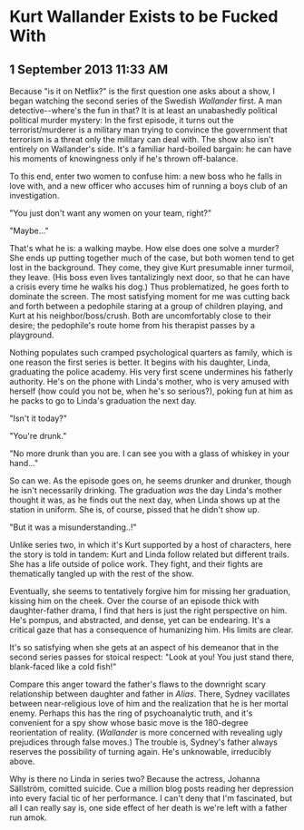 # Kurt Wallander Exists to be Fucked With
## 1 September 2013 11:33 AM

Because "is it on Netflix?" is the first question one asks about a show, I began watching the second series of the Swedish _Wallander_ first. A man detective--where's the fun in that? It is at least an unabashedly political political murder mystery: In the first episode, it turns out the terrorist/murderer is a military man trying to convince the government that terrorism is a threat only the military can deal with. The show also isn't entirely on Wallander's side. It's a familiar hard-boiled bargain: he can have his moments of knowingness only if he's thrown off-balance.

To this end, enter two women to confuse him: a new boss who he falls in love with, and a new officer who accuses him of running a boys club of an investigation.

"You just don't want any women on your team, right?"

"Maybe..."

That's what he is: a walking maybe. How else does one solve a murder? She ends up putting together much of the case, but both women tend to get lost in the background. They come, they give Kurt presumable inner turmoil, they leave. (His boss even lives tantalizingly next door, so that he can have a crisis every time he walks his dog.) Thus problematized, he goes forth to dominate the screen. The most satisfying moment for me was cutting back and forth between a pedophile staring at a group of children playing, and Kurt at his neighbor/boss/crush. Both are uncomfortably close to their desire; the pedophile's route home from his therapist passes by a playground.

Nothing populates such cramped psychological quarters as family, which is one reason the first series is better. It begins with his daughter, Linda, graduating the police academy. His very first scene undermines his fatherly authority. He's on the phone with Linda's mother, who is very amused with herself (how could you not be, when he's so serious?), poking fun at him as he packs to go to Linda's graduation the next day.

"Isn't it today?"

"You're drunk."

"No more drunk than you are. I can see you with a glass of whiskey in your hand..."

So can we. As the episode goes on, he seems drunker and drunker, though he isn't necessarily drinking. The graduation _was_ the day Linda's mother thought it was, as he finds out the next day, when Linda shows up at the station in uniform. She is, of course, pissed that he didn't show up.

"But it was a misunderstanding..!"

Unlike series two, in which it's Kurt supported by a host of characters, here the story is told in tandem: Kurt and Linda follow related but different trails. She has a life outside of police work. They fight, and their fights are thematically tangled up with the rest of the show.

Eventually, she seems to tentatively forgive him for missing her graduation, kissing him on the cheek. Over the course of an episode thick with daughter-father drama, I find that hers is just the right perspective on him. He's pompus, and abstracted, and dense, yet can be endearing. It's a critical gaze that has a consequence of humanizing him. His limits are clear.

It's so satisfying when she gets at an aspect of his demeanor that in the second series passes for stoical respect: "Look at you! You just stand there, blank-faced like a cold fish!"

Compare this anger toward the father's flaws to the downright scary relationship between daughter and father in _Alias_. There, Sydney vacillates between near-religious love of him and the realization that he is her mortal enemy. Perhaps this has the ring of psychoanalytic truth, and it's convenient for a spy show whose basic move is the 180-degree reorientation of reality. (_Wallander_ is more concerned with revealing ugly prejudices through false moves.) The trouble is, Sydney's father always reserves the possibility of turning again. He's unknowable, irreducibly above.

Why is there no Linda in series two? Because the actress, Johanna Sällström, comitted suicide. Cue a million blog posts reading her depression into every facial tic of her performance. I can't deny that I'm fascinated, but all I can really say is, one side effect of her death is we're left with a father run amok.